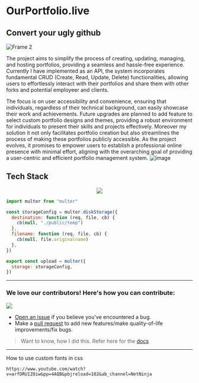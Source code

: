 # OurPortfolio.live
## Convert your ugly github
![Frame 2](https://github.com/mohdfaizan5/OurPortfolio.live/assets/79694828/c07ca8ce-2632-4a70-be31-17bc3343788f)

The project aims to simplify the process of creating, updating, managing, and hosting portfolios, providing a seamless and hassle-free experience. Currently I have implemented as an API, the system incorporates fundamental CRUD (Create, Read, Update, Delete) functionalities, allowing users to effortlessly interact with their portfolios and share them with other forks and potential employeer and clients.

The focus is on user accessibility and convenience, ensuring that individuals, regardless of their technical background, can easily showcase their work and achievements. Future upgrades are planned to add feature to select custom portfolio designs and themes, providing a robust environment for individuals to present their skills and projects effectively. Moreover my solution it not only facilitates portfolio creation but also streamlines the process of making these portfolios publicly accessible. As the project evolves, it promises to empower users to establish a professional online presence with minimal effort, aligning with the overarching goal of providing a user-centric and efficient portfolio management system.
![image](https://github.com/mohdfaizan5/OurPortfolio.live/assets/79694828/17953602-adc3-4125-a80a-f7ab25c55bd0)

## Tech Stack

<p align="center">
  <a href="https://skillicons.dev">
    <img src="https://skillicons.dev/icons?i=mongodb,express,nodejs,react,tailwind&perline=7" />
  </a>
</p>

```js
import multer from "multer"

const storageConfig = multer.diskStorage({
  destination: function (req, file, cb) {
    cb(null, "./public/temp")
  },
  filename: function (req, file, cb) {
    cb(null, file.originalname)
  },
})

export const upload = multer({
  storage: storageConfig,
})
```

---

<!-- ## Setup
```
``` -->

<!-- ### Currently there are 2 contributors for this repository. Feel free to contribute! -->

### We love our contributors! Here's how you can contribute:

<a href="https://github.com/Tanu-N-Prabhu/Python/graphs/contributors">
  <!-- <img src="https://contrib.rocks/image?repo=Tanu-N-Prabhu/Python" /> -->
  <img src="https://contrib.rocks/image?repo=mohdfaizan5/OurPortfolio.live" />
</a>

- [Open an issue](https://github.com/mohdfaizan/OurPortfolio.live/issues) if you believe you've encountered a bug.
- Make a [pull request](https://github.com/mohdfaizan/OurPortfolio.live/pull) to add new features/make quality-of-life improvements/fix bugs.

> Want to know, how I did this. Refer here for the [docs](https://github.com/Tanu-N-Prabhu/myWebsite.io/blob/master/Docs/Displaying%20Contributors%20Image%20on%20README%20files%20with%20no%20Pain!.md)

---

How to use custom fonts in css

```
https://www.youtube.com/watch?v=arfDRUIZOiw&pp=4AQB&pbjreload=102&ab_channel=NetNinja
```
